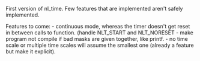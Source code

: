 First version of nl_time.
Few features that are implemented aren't safely implemented.

Features to come:
	- continuous mode, whereas the timer doesn't get reset in between calls to
	function. (handle NLT_START and NLT_NORESET
	- make program not compile if bad masks are given together, like printf.
	- no time scale or multiple time scales will assume the smallest one
	(already a feature but make it explicit).
